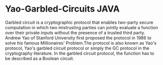 # Yao-Garbled-Circuits JAVA
Garbled circuit is a cryptographic protocol that enables two-party secure computation in which two mistrusting parties can jointly evaluate a function over their private inputs without the presence of a trusted third party. Andrew Yao of Stanford University first proposed the protocol in 1986 to solve his famous Millionaires' Problem.The protocol is also known as Yao's protocol, Yao's garbled circuit protocol or simply the GC protocol in the cryptography literature. In the garbled circuit protocol, the function has to be described as a Boolean circuit. 
